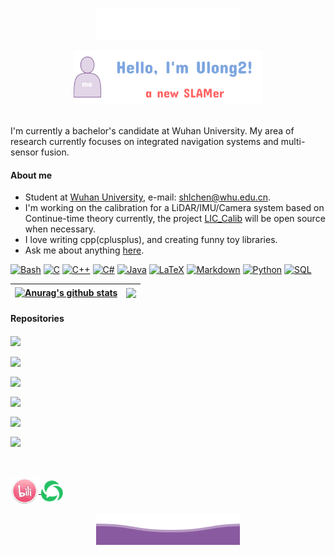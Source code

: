 <p align="center">
        <img src="./img/wave.svg" alt="Github Stats" />
</p>
<p align="center"><a href="https://github.com/Unsigned-Long"><img width="60%" alt="Hello, I'm Ulong2!" src="./img/me.png" /></a></p>

<br />I'm currently a bachelor's candidate at Wuhan University. My area of research currently focuses on integrated navigation systems and multi-sensor fusion.

#### About me

- Student at [Wuhan University](https://www.whu.edu.cn/), e-mail: shlchen@whu.edu.cn.
- I'm working on the calibration for a LiDAR/IMU/Camera system based on Continue-time theory currently, the project [LIC_Calib](https://github.com/Unsigned-Long/LIC-Calib) will be open source when necessary.
- I love writing cpp(cplusplus), and creating funny toy libraries.
- Ask me about anything [here](https://github.com/Unsigned-Long/Unsigned-Long/issues).

 <p>
      <a href="https://github.com/search?q=user%3ADenverCoder1+language%3Abash"><img alt="Bash" src="https://img.shields.io/badge/Bash-121011.svg?logo=gnu-bash&logoColor=white"></a>
      <a href="https://github.com/search?q=user%3ADenverCoder1+language%3Ac"><img alt="C" src="https://custom-icon-badges.demolab.com/badge/C-03599C.svg?logo=c-in-hexagon&logoColor=white"></a>
      <a href="https://github.com/search?q=user%3ADenverCoder1+language%3Acpp"><img alt="C++" src="https://custom-icon-badges.demolab.com/badge/C++-9C033A.svg?logo=cpp2&logoColor=white"></a>
      <a href="https://github.com/search?q=user%3ADenverCoder1+language%3Acsharp"><img alt="C#" src="https://custom-icon-badges.demolab.com/badge/C%23-68217A.svg?logo=cs2&logoColor=white"></a>
      <a href="https://github.com/search?q=user%3ADenverCoder1+language%3Ajava"><img alt="Java" src="https://custom-icon-badges.demolab.com/badge/Java-007396.svg?logo=java&logoColor=white"></a>
      <a href="https://github.com/search?q=user%3ADenverCoder1+language%3Atex"><img alt="LaTeX" src="https://img.shields.io/badge/LaTeX-008080.svg?logo=LaTeX&logoColor=white"></a>
      <a href="https://github.com/search?q=user%3ADenverCoder1+language%3Amarkdown"><img alt="Markdown" src="https://img.shields.io/badge/Markdown-000000.svg?logo=markdown&logoColor=white"></a>
      <a href="https://github.com/search?q=user%3ADenverCoder1+language%3Apython"><img alt="Python" src="https://img.shields.io/badge/Python-14354C.svg?logo=python&logoColor=white"></a>
      <a href="https://github.com/search?q=user%3ADenverCoder1+language%3Asql"><img alt="SQL" src="https://custom-icon-badges.demolab.com/badge/SQL-025E8C.svg?logo=database&logoColor=white"></a>
 </p>




| <a href="https://github.com/anuraghazra/github-readme-stats"><img align="center" src="https://github-readme-stats.vercel.app/api?username=Unsigned-Long&show_icons=true&include_all_commits=true&theme=buefy&hide_border=true" alt="Anurag's github stats" /></a> | <a href="https://github.com/anuraghazra/github-readme-stats"><img align="center" src="https://github-readme-stats.vercel.app/api/top-langs/?username=Unsigned-Long&layout=compact&theme=buefy&hide_border=true" /></a> |
| ------------- | ------------- |

#### Repositories

 <a href="https://github.com/anuraghazra/github-readme-stats"><img align="center" src="https://github-readme-stats.vercel.app/api/pin/?username=Unsigned-Long&repo=CSV-Handler&theme=buefy" /></a> 

 <a href="https://github.com/anuraghazra/github-readme-stats"><img align="center" src="https://github-readme-stats.vercel.app/api/pin/?username=Unsigned-Long&repo=kinect-controller&theme=buefy" /></a> 

 <a href="https://github.com/anuraghazra/github-readme-stats"><img align="center" src="https://github-readme-stats.vercel.app/api/pin/?username=Unsigned-Long&repo=flags&theme=buefy" /></a>  

 <a href="https://github.com/anuraghazra/github-readme-stats"><img align="center" src="https://github-readme-stats.vercel.app/api/pin/?username=Unsigned-Long&repo=slam-tricks&theme=buefy" /></a> 

 <a href="https://github.com/anuraghazra/github-readme-stats"><img align="center" src="https://github-readme-stats.vercel.app/api/pin/?username=Unsigned-Long&repo=Timer&theme=buefy" /></a> 

 <a href="https://github.com/anuraghazra/github-readme-stats"><img align="center" src="https://github-readme-stats.vercel.app/api/pin/?username=Unsigned-Long&repo=slam-scene-viewer&theme=buefy" /></a> 

<br />
<br />

<a href="https://mp.weixin.qq.com/s?__biz=Mzg5NzU3Nzk0OQ==&mid=2247483715&idx=1&sn=0c45002689ff2084a2c4d550ec05825e&chksm=c06ee7f1f7196ee7db7e97e5e8809702e3d9488b6672ecae91dab87aad26a478e7f370e4d4d8#rd">
  <img align="center" alt="Anurag Hazra | CodeSandbox" width="45px" src="./img/bilibili.jpeg" />
</a>

<a href="https://space.bilibili.com/472061452?spm_id_from=333.1007.0.0">
  <img align="center" alt="Anurag Hazra | CodeSandbox" width="35px" src="./img/wechat.png" />
</a>

<p align="center">
        <img src="./img/wave2.svg" alt="Github Stats" />
</p>
